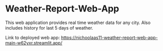# Weather-Report-Web-App
This web application provides real time weather data for any city. Also includes history for last 5 days of weather. 

Link to deployed web app: https://nichoolaas11-weather-report-web-app-main-w62yxr.streamlit.app/
